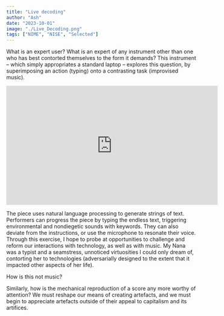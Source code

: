 ```yaml
---
title: "Live decoding"
author: "Ash"
date: "2023-10-01"
image: "./Live_Decoding.png"
tags: ["NIME", "NISE", "Selected"]
---
```


What is an expert user? What is an expert of any instrument other than one who has best contorted themselves to the form it demands? This instrument – which simply appropriates a standard laptop – explores this question, by superimposing an action (typing) onto a contrasting task (improvised music).

<iframe width="560" height="315" src="https://www.youtube-nocookie.com/embed/0jsSDAFBh-Q?si=CvaEYFyn0f1ZKQdH&amp;controls=0" title="YouTube video player" frameborder="0" allow="accelerometer; autoplay; clipboard-write; encrypted-media; gyroscope; picture-in-picture; web-share" allowfullscreen></iframe>


The piece uses natural language processing to generate strings of text. Performers can progress the piece by typing the endless text, triggering environmental and nondiegetic sounds with keywords. They can also deviate from the instructions, or use the microphone to resonate their voice.
Through this exercise, I hope to probe at opportunities to challenge and reform our interactions with technology, as well as with music. My Nana was a typist and a seamstress, unnoticed virtuosities I could only dream of, contorting her to technologies (adversarially designed to the extent that it impacted other aspects of her life).

How is this not music?

Similarly, how is the mechanical reproduction of a score any more worthy of attention? We must reshape our means of creating artefacts, and we must begin to appreciate artefacts outside of their appeal to capitalism and its artifices.